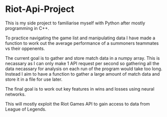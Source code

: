 # Riot-Api-Project

This is my side project to familiarise myself with Python after mostly programming in C++.

To practice navigating the game list and manipulating data I have made a function to work out the average performance of a summoners teammates vs their oppenents.

The current goal is to gather and store match data in a numpy array. This is necassary as I can only make 1 API request per second so gathering all the data necassary for analysis on each run of the program would take too long. Instead I aim to have a function to gather a large amount of match data and store it in a file for use later.

The final goal is to work out key features in wins and losses using neural networks.

This will mostly exploit the Riot Games API to gain access to data from League of Legends.
